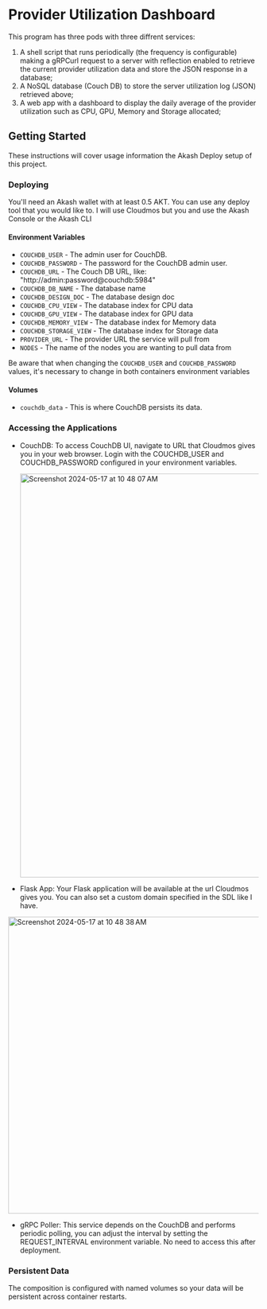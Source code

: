 # Provider Utilization Dashboard

This program has three pods with three diffrent services: 
1) A shell script that runs periodically (the frequency is configurable) making a gRPCurl request to a server with reflection enabled to retrieve the current provider utilization data and store the JSON response in a database;
2) A NoSQL database (Couch DB) to store the server utilization log (JSON) retrieved above;
3) A web app with a dashboard to display the daily average of the provider utilization such as CPU, GPU, Memory and Storage allocated;

## Getting Started

These instructions will cover usage information the Akash Deploy setup of this project.


### Deploying

You'll need an Akash wallet with at least 0.5 AKT. You can use any deploy tool that you would like to. I will use Cloudmos but you and use the Akash Console or the Akash CLI


#### Environment Variables

- `COUCHDB_USER` - The admin user for CouchDB.
- `COUCHDB_PASSWORD` - The password for the CouchDB admin user.
- `COUCHDB_URL` - The Couch DB URL, like: "http://admin:password@couchdb:5984" 
- `COUCHDB_DB_NAME` - The database name
- `COUCHDB_DESIGN_DOC` - The database design doc
- `COUCHDB_CPU_VIEW` - The database index for CPU data
- `COUCHDB_GPU_VIEW` - The database index for GPU data
- `COUCHDB_MEMORY_VIEW` - The database index for Memory data
- `COUCHDB_STORAGE_VIEW` - The database index for Storage data
- `PROVIDER_URL` - The provider URL the service will pull from
- `NODES` - The name of the nodes you are wanting to pull data from

Be aware that when changing the `COUCHDB_USER` and `COUCHDB_PASSWORD` values, it's necessary to change in both containers environment variables

#### Volumes

- `couchdb_data` - This is where CouchDB persists its data.


### Accessing the Applications

* CouchDB: To access CouchDB UI, navigate to URL that Cloudmos gives you in your web browser. Login with the COUCHDB_USER and COUCHDB_PASSWORD configured in your environment variables.

    <img width="812" alt="Screenshot 2024-05-17 at 10 48 07 AM" src="https://github.com/Zblocker64/provider-stats/assets/105066639/fb215d9e-08bf-4db1-ab98-fddd1108bcad">


* Flask App: Your Flask application will be available at the url Cloudmos gives you. You can also set a custom domain specified in the SDL like I have.
<img width="597" alt="Screenshot 2024-05-17 at 10 48 38 AM" src="https://github.com/Zblocker64/provider-stats/assets/105066639/25c34023-404e-4ff1-949c-827e06fbc3d5">

* gRPC Poller: This service depends on the CouchDB and performs periodic polling, you can adjust the interval by setting the REQUEST_INTERVAL environment variable. No need to access this after deployment.


### Persistent Data

The composition is configured with named volumes so your data will be persistent across container restarts.
